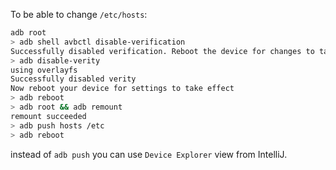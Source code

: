 
To be able to change `/etc/hosts`:

```bash
adb root
> adb shell avbctl disable-verification
Successfully disabled verification. Reboot the device for changes to take effect.
> adb disable-verity
using overlayfs
Successfully disabled verity
Now reboot your device for settings to take effect
> adb reboot
> adb root && adb remount
remount succeeded
> adb push hosts /etc
> adb reboot
```


instead of `adb push` you can use `Device Explorer` view from IntelliJ.